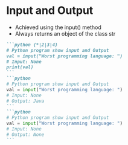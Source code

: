 # Input and Output

- Achieved using the input() method
- Always returns an object of the class str
````md magic-move {lines: true}
```python {*|2|3|4}
# Python program show input and Output
val = input("Worst programming language: ")
# Input: None
print(val)
```
```python
# Python program show input and Output
val = input("Worst programming language: ")
# Input: None
# Output: Java
```
```python
# Python program show input and Output
val = input("Worst programming language: ")
# Input: None
# Output: None
```
````
